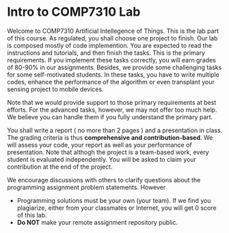 # Intro to COMP7310 Lab

Welcome to COMP7310 Artificial Intellegence of Things. This is the lab part of this course. As regulated, you shall choose one project to finish. Our lab is composed mostly of code implemention. You are expected to read the instructions and tutorials, and then finish the tasks. This is the primary requirements. If you implement these tasks correctly, you will earn grades of 80-90% in our assignments. Besides, we provide some challenging tasks for some self-motivated students. In these tasks, you have to write multiple codes, enhance the performance of the algorithm or even transplant your sensing project to mobile devices. 

Note that we would provide support to those primary requirements at best efforts. For the advanced tasks, however, we may not offer too much help. We believe you can handle them if you fully understand the primary part.

You shall write a report ( no more than 2 pages ) and a presentation in class. The grading criteria is thus <b>comprehensive and contribution-based</b>. We will assess your code, your report as well as your performance of presentation. Note that althogh the project is a team-based work, every student is evaluated independently. You will be asked to claim your contribution at the end of the project.

We encourage discussions with others to clarify questions about the programming assignment problem statements. However
- Programming solutions must be your own (your team). If we find you plagiarize, either from your classmates or Internet, you will get 0 score of this lab.
- <b>Do NOT</b> make your remote assignment repository public.